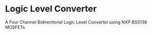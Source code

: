 Logic Level Converter
=====================

A Four Channel Bidirectional Logic Level Converter using NXP BSS138 MOSFETs